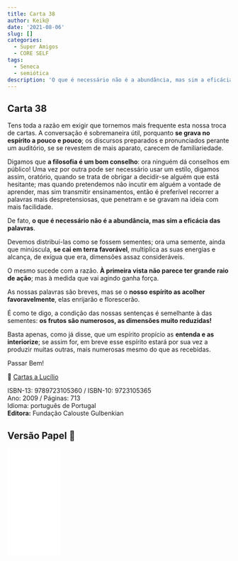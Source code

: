 ```yaml
---
title: Carta 38
author: Keik@
date: '2021-08-06'
slug: []
categories:
  - Super Amigos
  - CORE SELF
tags:
  - Seneca
  - semiótica
description: 'O que é necessário não é a abundância, mas sim a eficácia das palavras'
---
```

## Carta 38

Tens toda a razão em exigir que tornemos mais frequente esta nossa troca de cartas. A conversação é sobremaneira útil, porquanto **se grava no espírito a pouco e pouco**; os discursos preparados e pronunciados perante um auditório, se se revestem de mais aparato, carecem de familiariedade. 

Digamos que **a filosofia é um bom conselho**: ora ninguém dá conselhos em público! Uma vez por outra pode ser necessário usar um estilo, digamos assim, oratório, quando se trata de obrigar a decidir-se alguém que está hesitante; mas quando pretendemos não incutir em alguém a vontade de aprender, mas sim transmitir ensinamentos, então é preferível recorrer a palavras mais despretensiosas, que penetram e se gravam na ideia com mais facilidade. 

De fato, **o que é necessário não é a abundância, mas sim a eficácia das palavras**. 

Devemos distribuí-las como se fossem sementes; ora uma semente, ainda que minúscula, **se cai em terra favorável**, multiplica as suas energias e alcança, de exígua que era, dimensões assaz consideráveis. 

O mesmo sucede com a razão. **À primeira vista não parece ter grande raio de ação**; mas à medida que vai agindo ganha força. 

As nossas palavras são breves, mas se o **nosso espírito as acolher favoravelmente**, elas enrijarão e florescerão. 

É como te digo, a condição das nossas sentenças é semelhante à das sementes: **os frutos são numerosos, as dimensões muito reduzidas!** 

Basta apenas, como já disse, que um espírito propício as **entenda e as interiorize**; se assim for, em breve esse espírito estará por sua vez a produzir muitas outras, mais numerosas mesmo do que as recebidas.

Passar Bem!

:book: [Cartas a Lucílio](https://www.skoob.com.br/cartas-a-lucilio-37684ed41245.html)

ISBN-13: 9789723105360 / ISBN-10: 9723105365  
Ano: 2009 / Páginas: 713  
Idioma: português de Portugal   
**Editora:** Fundação Calouste Gulbenkian

## Versão Papel :book:

<iframe style="width:120px;height:240px;" marginwidth="0" marginheight="0" scrolling="no" frameborder="0" src="//ws-na.amazon-adsystem.com/widgets/q?ServiceVersion=20070822&OneJS=1&Operation=GetAdHtml&MarketPlace=BR&source=ac&ref=tf_til&ad_type=product_link&tracking_id=mundodekeika-20&marketplace=amazon&amp;region=BR&placement=9723105365&asins=9723105365&linkId=fb8dc16224bc0c2b7943ec769c5b5905&show_border=true&link_opens_in_new_window=true&price_color=333333&title_color=0066c0&bg_color=ffffff">
    </iframe>